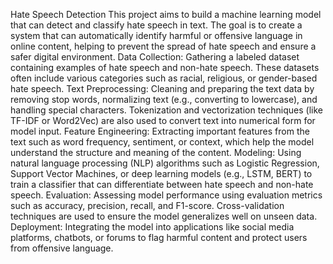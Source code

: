 Hate Speech Detection
This project aims to build a machine learning model that can detect and classify hate speech in text. The goal is to create a system that can automatically identify harmful or offensive language in online content, helping to prevent the spread of hate speech and ensure a safer digital environment.
Data Collection: Gathering a labeled dataset containing examples of hate speech and non-hate speech. These datasets often include various categories such as racial, religious, or gender-based hate speech.
Text Preprocessing: Cleaning and preparing the text data by removing stop words, normalizing text (e.g., converting to lowercase), and handling special characters. Tokenization and vectorization techniques (like TF-IDF or Word2Vec) are also used to convert text into numerical form for model input.
Feature Engineering: Extracting important features from the text such as word frequency, sentiment, or context, which help the model understand the structure and meaning of the content.
Modeling: Using natural language processing (NLP) algorithms such as Logistic Regression, Support Vector Machines, or deep learning models (e.g., LSTM, BERT) to train a classifier that can differentiate between hate speech and non-hate speech.
Evaluation: Assessing model performance using evaluation metrics such as accuracy, precision, recall, and F1-score. Cross-validation techniques are used to ensure the model generalizes well on unseen data.
Deployment: Integrating the model into applications like social media platforms, chatbots, or forums to flag harmful content and protect users from offensive language.

